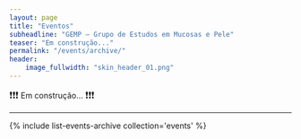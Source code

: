 ```yaml
---
layout: page
title: "Eventos"
subheadline: "GEMP — Grupo de Estudos em Mucosas e Pele"
teaser: "Em construção..."
permalink: "/events/archive/"
header:
    image_fullwidth: "skin_header_01.png"
---
```


<big>❗❗❗</big> Em construção... <big>❗❗❗</big>

---

{% include list-events-archive collection='events' %}

